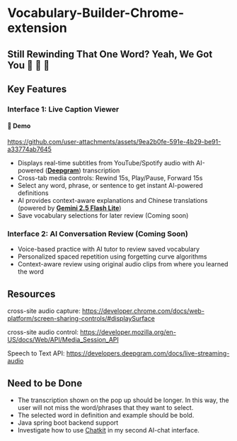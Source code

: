 # Vocabulary-Builder-Chrome-extension
## Still Rewinding That One Word? Yeah, We Got You 💪 😤 🤜

## Key Features

### Interface 1: Live Caption Viewer

#### 🎥 Demo
https://github.com/user-attachments/assets/9ea2b0fe-591e-4b29-be91-a33774ab7645

- Displays real-time subtitles from YouTube/Spotify audio with AI-powered (**[Deepgram](https://deepgram.com/product/speech-to-text)**) transcription
- Cross-tab media controls: Rewind 15s, Play/Pause, Forward 15s
- Select any word, phrase, or sentence to get instant AI-powered definitions
- AI provides context-aware explanations and Chinese translations (powered by **[Gemini 2.5 Flash Lite](https://ai.google.dev/gemini-api/docs/models)**)
- Save vocabulary selections for later review (Coming soon)

### Interface 2: AI Conversation Review (Coming Soon)
- Voice-based practice with AI tutor to review saved vocabulary
- Personalized spaced repetition using forgetting curve algorithms
- Context-aware review using original audio clips from where you learned the word
## Resources
cross-site audio capture: https://developer.chrome.com/docs/web-platform/screen-sharing-controls/#displaySurface

cross-site audio control: https://developer.mozilla.org/en-US/docs/Web/API/Media_Session_API

Speech to Text API: https://developers.deepgram.com/docs/live-streaming-audio 

## Need to be Done
- The transcription shown on the pop up should be longer. In this way, the user will not miss the word/phrases that they want to select.
- The selected word in definition and example should be bold.
- Java spring boot backend support
- Investigate how to use [Chatkit](https://github.com/openai/openai-chatkit-advanced-samples) in my second AI-chat interface.





